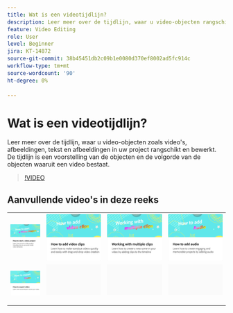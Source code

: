 ```yaml
---
title: Wat is een videotijdlijn?
description: Leer meer over de tijdlijn, waar u video-objecten rangschikt en bewerkt
feature: Video Editing
role: User
level: Beginner
jira: KT-14872
source-git-commit: 38b45451db2c09b1e0080d370ef8002ad5fc914c
workflow-type: tm+mt
source-wordcount: '90'
ht-degree: 0%

---
```


# Wat is een videotijdlijn?

Leer meer over de tijdlijn, waar u video-objecten zoals video&#39;s, afbeeldingen, tekst en afbeeldingen in uw project rangschikt en bewerkt. De tijdlijn is een voorstelling van de objecten en de volgorde van de objecten waaruit een video bestaat.

>[!VIDEO](https://video.tv.adobe.com/v/3427090?quality=12&learn=on&hidetitle=true)

## Aanvullende video&#39;s in deze reeks

<table style="table-layout:fixed">
<tr>
   <td>
         <a href="start-video.md">
            <img alt="Een videoproject starten" src="assets/start-video.png" />
         </a>
   </td>
  <td>
         <a href="add-video-clips.md">
            <img alt="Videoclips toevoegen" src="assets/add-video-clips.png" />
         </a>
   </td>
   <td>
         <a href="multiple-clips.md">
            <img alt="Werken met meerdere clips" src="assets/multiple-clips.png" />
         </a>
   </td>
   <td>
         <a href="add-audio-video.md">
            <img alt="Audio toevoegen" src="assets/add-audio-video.png" />
         </a>
   </td>
</tr>
<tr>
    <td>
         <a href="export-video.md">
            <img alt="Video exporteren" src="assets/export-video.png" />
         </a>
   </td>
   <td>
    <img alt="Spacer" src="../assets/Gray_thumbnail.png" />
    <div>
    <br>
   </td>
   <td>
    <img alt="Spacer" src="../assets/Gray_thumbnail.png" />
    <div>
    <br>
   </td>
   <td>
    <img alt="Spacer" src="../assets/Gray_thumbnail.png" />
    <div>
    <br>
   </td>
</tr>
</table>